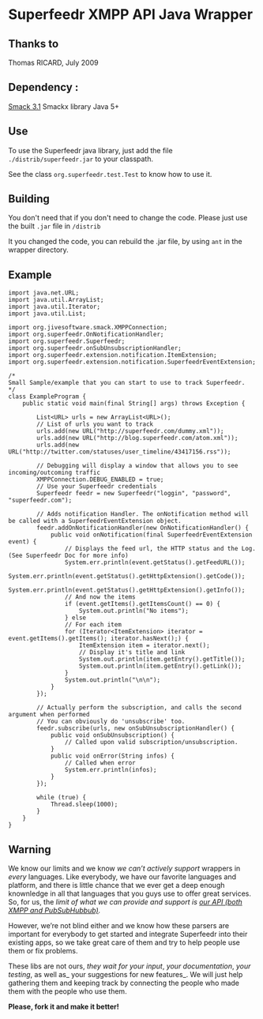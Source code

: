 # Superfeedr XMPP API Java Wrapper

## Thanks to

Thomas RICARD, July 2009

## Dependency :

[Smack 3.1](http://www.igniterealtime.org/downloads/index.jsp)
Smackx library
Java 5+

## Use

To use the Superfeedr java library, just add the file `./distrib/superfeedr.jar` to your classpath.

See the class `org.superfeedr.test.Test` to know how to use it.

## Building

You don't need that if you don't need to change the code. Please just use the built `.jar` file in `/distrib`

It you changed the code, you can rebuild the .jar file, by using `ant` in the wrapper directory.

## Example

    import java.net.URL;
    import java.util.ArrayList;
    import java.util.Iterator;
    import java.util.List;

    import org.jivesoftware.smack.XMPPConnection;
    import org.superfeedr.OnNotificationHandler;
    import org.superfeedr.Superfeedr;
    import org.superfeedr.onSubUnsubscriptionHandler;
    import org.superfeedr.extension.notification.ItemExtension;
    import org.superfeedr.extension.notification.SuperfeedrEventExtension;

    /*
    Small Sample/example that you can start to use to track Superfeedr.
    */
    class ExampleProgram {
        public static void main(final String[] args) throws Exception {
        
            List<URL> urls = new ArrayList<URL>();
            // List of urls you want to track
            urls.add(new URL("http://superfeedr.com/dummy.xml"));
            urls.add(new URL("http://blog.superfeedr.com/atom.xml"));
            urls.add(new URL("http://twitter.com/statuses/user_timeline/43417156.rss"));
        
            // Debugging will display a window that allows you to see incoming/outcoming traffic
            XMPPConnection.DEBUG_ENABLED = true;
            // Use your Superfeedr credentials
            Superfeedr feedr = new Superfeedr("loggin", "password", "superfeedr.com");
        
            // Adds notification Handler. The onNotification method will be called with a SuperfeedrEventExtension object.
            feedr.addOnNotificationHandler(new OnNotificationHandler() {
                public void onNotification(final SuperfeedrEventExtension event) {
                    // Displays the feed url, the HTTP status and the Log. (See Superfeedr Doc for more info)
                    System.err.println(event.getStatus().getFeedURL());
                    System.err.println(event.getStatus().getHttpExtension().getCode());
                    System.err.println(event.getStatus().getHttpExtension().getInfo());
                    // And now the items
                    if (event.getItems().getItemsCount() == 0) {
                        System.out.println("No items");
                    } else
                    // For each item
                    for (Iterator<ItemExtension> iterator = event.getItems().getItems(); iterator.hasNext();) {
                        ItemExtension item = iterator.next();
                        // Display it's title and link
                        System.out.println(item.getEntry().getTitle());
                        System.out.println(item.getEntry().getLink());
                    }
                    System.out.println("\n\n");
                }
            });
        
            // Actually perform the subscription, and calls the second argument when performed
            // You can obviously do 'unsubscribe' too.
            feedr.subscribe(urls, new onSubUnsubscriptionHandler() {
                public void onSubUnsubscription() {
                    // Called upon valid subscription/unsubscription.
                }
                public void onError(String infos) {
                    // Called when error
                    System.err.println(infos);
                }
            });
        
            while (true) {
                Thread.sleep(1000);
            }
        }
    }

## Warning

We know our limits and we know *we can’t actively support* wrappers in _every_ languages. Like everybody, we have our favorite languages and platform, and there is little chance that we ever get a deep enough knownledge in all that languages that you guys use to offer great services. So, for us, the *limit of what we can provide and support is [our API (both XMPP and PubSubHubbub)](http://superfeedr.com/documentation).*

However, we’re not blind either and we know how these parsers are important for everybody to get started and integrate Superfeedr into their existing apps, so we take great care of them and try to help people use them or fix problems. 

These libs are not ours, _they wait for your input_, _your documentation_, _your testing_, as well as_ your suggestions for new features_. We will just help gathering them and keeping track by connecting the people who made them with the people who use them.

**Please, fork it and make it better!**

